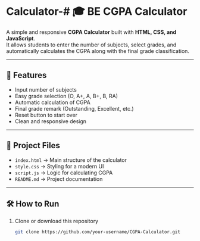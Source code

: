 # Calculator-# 🎓 BE CGPA Calculator

A simple and responsive **CGPA Calculator** built with **HTML, CSS, and JavaScript**.  
It allows students to enter the number of subjects, select grades, and automatically calculates the CGPA along with the final grade classification.

---

## 🚀 Features
- Input number of subjects  
- Easy grade selection (O, A+, A, B+, B, RA)  
- Automatic calculation of CGPA  
- Final grade remark (Outstanding, Excellent, etc.)  
- Reset button to start over  
- Clean and responsive design  

---

## 📂 Project Files
- `index.html` → Main structure of the calculator  
- `style.css` → Styling for a modern UI  
- `script.js` → Logic for calculating CGPA  
- `README.md` → Project documentation  

---

## 🛠️ How to Run
1. Clone or download this repository  
   ```bash
   git clone https://github.com/your-username/CGPA-Calculator.git
